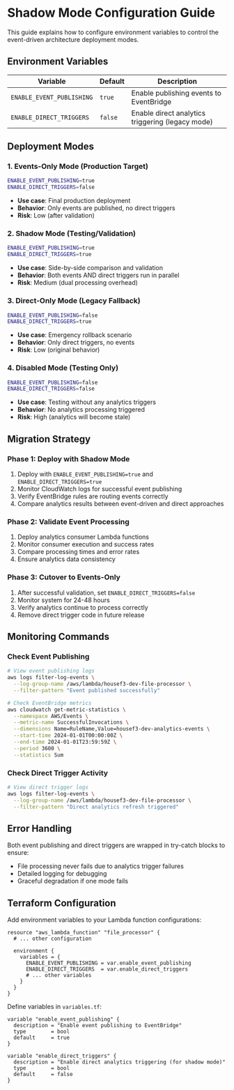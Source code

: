 # Shadow Mode Configuration Guide

This guide explains how to configure environment variables to control the event-driven architecture deployment modes.

## Environment Variables

| Variable | Default | Description |
|----------|---------|-------------|
| `ENABLE_EVENT_PUBLISHING` | `true` | Enable publishing events to EventBridge |
| `ENABLE_DIRECT_TRIGGERS` | `false` | Enable direct analytics triggering (legacy mode) |

## Deployment Modes

### 1. Events-Only Mode (Production Target)
```bash
ENABLE_EVENT_PUBLISHING=true
ENABLE_DIRECT_TRIGGERS=false
```
- **Use case**: Final production deployment
- **Behavior**: Only events are published, no direct triggers
- **Risk**: Low (after validation)

### 2. Shadow Mode (Testing/Validation)
```bash
ENABLE_EVENT_PUBLISHING=true
ENABLE_DIRECT_TRIGGERS=true
```
- **Use case**: Side-by-side comparison and validation
- **Behavior**: Both events AND direct triggers run in parallel
- **Risk**: Medium (dual processing overhead)

### 3. Direct-Only Mode (Legacy Fallback)
```bash
ENABLE_EVENT_PUBLISHING=false
ENABLE_DIRECT_TRIGGERS=true
```
- **Use case**: Emergency rollback scenario
- **Behavior**: Only direct triggers, no events
- **Risk**: Low (original behavior)

### 4. Disabled Mode (Testing Only)
```bash
ENABLE_EVENT_PUBLISHING=false
ENABLE_DIRECT_TRIGGERS=false
```
- **Use case**: Testing without any analytics triggers
- **Behavior**: No analytics processing triggered
- **Risk**: High (analytics will become stale)

## Migration Strategy

### Phase 1: Deploy with Shadow Mode
1. Deploy with `ENABLE_EVENT_PUBLISHING=true` and `ENABLE_DIRECT_TRIGGERS=true`
2. Monitor CloudWatch logs for successful event publishing
3. Verify EventBridge rules are routing events correctly
4. Compare analytics results between event-driven and direct approaches

### Phase 2: Validate Event Processing
1. Deploy analytics consumer Lambda functions
2. Monitor consumer execution and success rates
3. Compare processing times and error rates
4. Ensure analytics data consistency

### Phase 3: Cutover to Events-Only
1. After successful validation, set `ENABLE_DIRECT_TRIGGERS=false`
2. Monitor system for 24-48 hours
3. Verify analytics continue to process correctly
4. Remove direct trigger code in future release

## Monitoring Commands

### Check Event Publishing
```bash
# View event publishing logs
aws logs filter-log-events \
  --log-group-name /aws/lambda/housef3-dev-file-processor \
  --filter-pattern "Event published successfully"

# Check EventBridge metrics
aws cloudwatch get-metric-statistics \
  --namespace AWS/Events \
  --metric-name SuccessfulInvocations \
  --dimensions Name=RuleName,Value=housef3-dev-analytics-events \
  --start-time 2024-01-01T00:00:00Z \
  --end-time 2024-01-01T23:59:59Z \
  --period 3600 \
  --statistics Sum
```

### Check Direct Trigger Activity
```bash
# View direct trigger logs
aws logs filter-log-events \
  --log-group-name /aws/lambda/housef3-dev-file-processor \
  --filter-pattern "Direct analytics refresh triggered"
```

## Error Handling

Both event publishing and direct triggers are wrapped in try-catch blocks to ensure:
- File processing never fails due to analytics trigger failures
- Detailed logging for debugging
- Graceful degradation if one mode fails

## Terraform Configuration

Add environment variables to your Lambda function configurations:

```hcl
resource "aws_lambda_function" "file_processor" {
  # ... other configuration

  environment {
    variables = {
      ENABLE_EVENT_PUBLISHING = var.enable_event_publishing
      ENABLE_DIRECT_TRIGGERS  = var.enable_direct_triggers
      # ... other variables
    }
  }
}
```

Define variables in `variables.tf`:

```hcl
variable "enable_event_publishing" {
  description = "Enable event publishing to EventBridge"
  type        = bool
  default     = true
}

variable "enable_direct_triggers" {
  description = "Enable direct analytics triggering (for shadow mode)"
  type        = bool
  default     = false
}
``` 